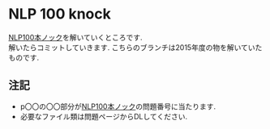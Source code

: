 # NLP 100 knock
[NLP100本ノック][nlp100]を解いていくところです.  
解いたらコミットしていきます.
こちらのブランチは2015年度の物を解いていたものです. 

## 注記
- p〇〇の〇〇部分が[NLP100本ノック][nlp100]の問題番号に当たります.  
- 必要なファイル類は問題ページからDLしてください.

[nlp100]:http://www.cl.ecei.tohoku.ac.jp/nlp100/